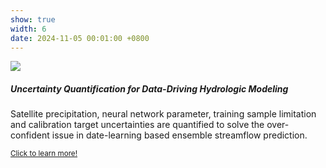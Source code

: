 ```yaml
---
show: true
width: 6
date: 2024-11-05 00:01:00 +0800
---
```

<div>
  <img data-src="{{ 'assets/images/proj33.png' | relative_url }}" class="lazy w-100 rounded-top" src="{{ '/assets/images/empty_300x200.png' | relative_url }}">
  <div class="card-body">
    <h5 class="card-title">Uncertainty Quantification for Data-Driving Hydrologic Modeling</h5>
    <p class="card-text">
      Satellite precipitation, neural network parameter,  training sample limitation and calibration target uncertainties are quantified to solve the over-confident issue in date-learning based ensemble streamflow prediction.
    </p>
    <p class="card-text"><small><a href="https://kaidiwisc.github.io/KaidiPeng.github.io/showcase/proj3" target="_blank">Click to learn more!</a></small></p>
  </div>
</div>
